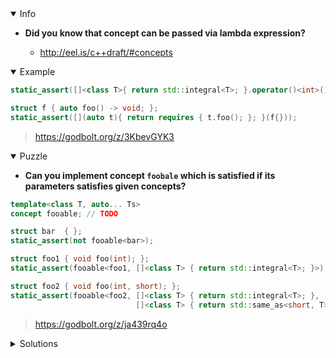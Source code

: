 <details open><summary>Info</summary><p>

* **Did you know that concept can be passed via lambda expression?**

  * http://eel.is/c++draft/#concepts

</p></details><details open><summary>Example</summary><p>

```cpp
static_assert([]<class T>{ return std::integral<T>; }.operator()<int>());

struct f { auto foo() -> void; };
static_assert([](auto t){ return requires { t.foo(); }; }(f{}));
```

> https://godbolt.org/z/3KbevGYK3

</p></details><details open><summary>Puzzle</summary><p>

* **Can you implement concept `foobale` which is satisfied if its parameters satisfies given concepts?**

```cpp
template<class T, auto... Ts>
concept fooable; // TODO

struct bar  { };
static_assert(not fooable<bar>);

struct foo1 { void foo(int); };
static_assert(fooable<foo1, []<class T> { return std::integral<T>; }>);

struct foo2 { void foo(int, short); };
static_assert(fooable<foo2, []<class T> { return std::integral<T>; },
                            []<class T> { return std::same_as<short, T>; }>);
```

> https://godbolt.org/z/ja439rq4o

</p></details><details><summary>Solutions</summary><p>

```cpp
template <class T, auto... ConceptCheckers>
concept fooable = requires(T t) { &T::foo; };
```

> https://godbolt.org/z/KrWrvze85

```cpp
namespace detail {

template <typename...>
struct type_list {};

template <auto...>
struct value_list {};

template <typename T>
concept has_foo = requires(T t) { &T::foo; };

template <typename>
struct foo_function_traits;

template <typename TBase, typename TReturn, typename... TArgs>
struct foo_function_traits<TReturn (TBase::*)(TArgs...)> {
    using arg_types = type_list<TArgs...>;
};

template <typename... TArgs, auto... ConceptCheckers>
[[nodiscard]] consteval auto check_foo_args(type_list<TArgs...>,
                                            value_list<ConceptCheckers...>) {
    if constexpr (sizeof...(TArgs) != sizeof...(ConceptCheckers)) {
        return false;
    } else {
        return (... and ConceptCheckers.template operator()<TArgs>());
    }
}

}  // namespace detail

template <class T, auto... ConceptCheckers>
concept fooable =
    detail::has_foo<T> and
    detail::check_foo_args(
        typename detail::foo_function_traits<decltype(&T::foo)>::arg_types{},
        detail::value_list<ConceptCheckers...>{});
```

> https://godbolt.org/z/ac6M6vKsv

```cpp
template <auto Constraint>
struct ArgConstraint {
    template <typename T>
        requires (Constraint.template operator()<T>())
    operator T();
};

template<class T, auto... Ts>
concept fooable = requires (T x) { x.foo(ArgConstraint<Ts>{}...); }
```

> https://godbolt.org/z/3e6rPGT4f
 
```cpp
template<typename T, typename R, typename ... Args>
consteval auto get_arguments(R(T::*)(Args...))
{
    return std::tuple<Args...>();
}

template <class ArgumentTuple, class FunctionTuple>
consteval decltype(auto) for_each(ArgumentTuple && tuple, FunctionTuple && f)
{
    if constexpr (std::tuple_size_v<ArgumentTuple> != std::tuple_size_v<FunctionTuple>)
        return false;
    
    return [] <std::size_t... I>
        (ArgumentTuple && tuple, FunctionTuple&& f, std::index_sequence<I...>)
        {
            return (std::get<I>(f).template operator()<std::remove_reference_t<decltype(std::get<I>(tuple))>>() && ...);
        }
        (std::forward<ArgumentTuple>(tuple), std::forward<FunctionTuple>(f),
        std::make_index_sequence<std::tuple_size_v<std::remove_reference_t<ArgumentTuple>>>{});
}

template<class T, auto... Ts>
concept fooable = for_each(get_arguments(&T::foo), std::tuple(Ts...));
```
> https://godbolt.org/z/YKs9zGKqz
